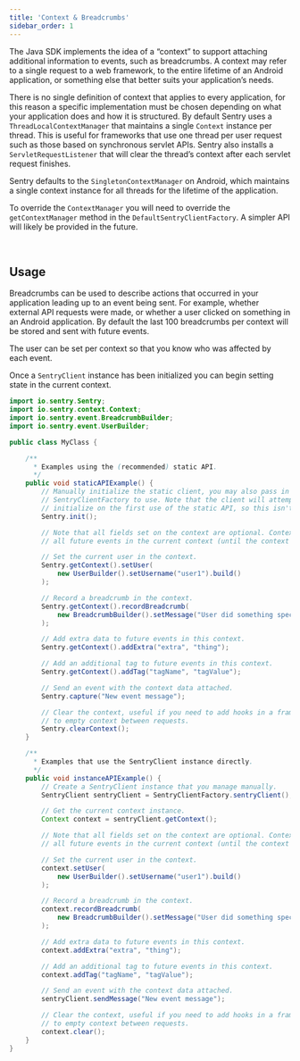 ```yaml
---
title: 'Context & Breadcrumbs'
sidebar_order: 1
---
```


The Java SDK implements the idea of a “context” to support attaching additional information to events, such as breadcrumbs. A context may refer to a single request to a web framework, to the entire lifetime of an Android application, or something else that better suits your application’s needs.

There is no single definition of context that applies to every application, for this reason a specific implementation must be chosen depending on what your application does and how it is structured. By default Sentry uses a `ThreadLocalContextManager` that maintains a single `Context` instance per thread. This is useful for frameworks that use one thread per user request such as those based on synchronous servlet APIs. Sentry also installs a `ServletRequestListener` that will clear the thread’s context after each servlet request finishes.

Sentry defaults to the `SingletonContextManager` on Android, which maintains a single context instance for all threads for the lifetime of the application.

To override the `ContextManager` you will need to override the `getContextManager` method in the `DefaultSentryClientFactory`. A simpler API will likely be provided in the future.

&nbsp;
## Usage

Breadcrumbs can be used to describe actions that occurred in your application leading up to an event being sent. For example, whether external API requests were made, or whether a user clicked on something in an Android application. By default the last 100 breadcrumbs per context will be stored and sent with future events.

The user can be set per context so that you know who was affected by each event.

Once a `SentryClient` instance has been initialized you can begin setting state in the current context.

```java
import io.sentry.Sentry;
import io.sentry.context.Context;
import io.sentry.event.BreadcrumbBuilder;
import io.sentry.event.UserBuilder;

public class MyClass {

    /**
      * Examples using the (recommended) static API.
      */
    public void staticAPIExample() {
        // Manually initialize the static client, you may also pass in a DSN and/or
        // SentryClientFactory to use. Note that the client will attempt to automatically
        // initialize on the first use of the static API, so this isn't strictly necessary.
        Sentry.init();

        // Note that all fields set on the context are optional. Context data is copied onto
        // all future events in the current context (until the context is cleared).

        // Set the current user in the context.
        Sentry.getContext().setUser(
            new UserBuilder().setUsername("user1").build()
        );

        // Record a breadcrumb in the context.
        Sentry.getContext().recordBreadcrumb(
            new BreadcrumbBuilder().setMessage("User did something specific again!").build()
        );

        // Add extra data to future events in this context.
        Sentry.getContext().addExtra("extra", "thing");

        // Add an additional tag to future events in this context.
        Sentry.getContext().addTag("tagName", "tagValue");

        // Send an event with the context data attached.
        Sentry.capture("New event message");

        // Clear the context, useful if you need to add hooks in a framework
        // to empty context between requests.
        Sentry.clearContext();
    }

    /**
      * Examples that use the SentryClient instance directly.
      */
    public void instanceAPIExample() {
        // Create a SentryClient instance that you manage manually.
        SentryClient sentryClient = SentryClientFactory.sentryClient();

        // Get the current context instance.
        Context context = sentryClient.getContext();

        // Note that all fields set on the context are optional. Context data is copied onto
        // all future events in the current context (until the context is cleared).

        // Set the current user in the context.
        context.setUser(
            new UserBuilder().setUsername("user1").build()
        );

        // Record a breadcrumb in the context.
        context.recordBreadcrumb(
            new BreadcrumbBuilder().setMessage("User did something specific!").build()
        );

        // Add extra data to future events in this context.
        context.addExtra("extra", "thing");

        // Add an additional tag to future events in this context.
        context.addTag("tagName", "tagValue");

        // Send an event with the context data attached.
        sentryClient.sendMessage("New event message");

        // Clear the context, useful if you need to add hooks in a framework
        // to empty context between requests.
        context.clear();
    }
}
```
